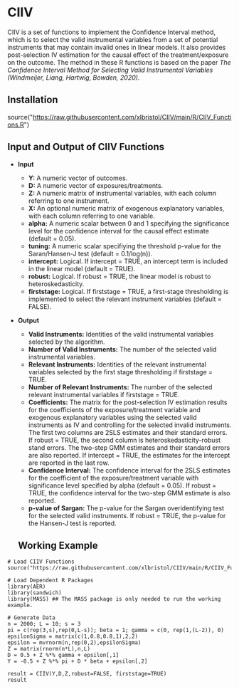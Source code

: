 # CIIV
CIIV is a set of functions to implement the Confidence Interval method, which is to select the valid instrumental variables from a set of potential instruments that may contain invalid ones in linear models. It also provides post-selection IV estimation for the causal effect of the treatment/exposure on the outcome. The method in these R functions is based on the paper *The Confidence Interval Method for Selecting Valid Instrumental Variables (Windmeijer, Liang, Hartwig, Bowden, 2020)*.

## Installation
source("https://raw.githubusercontent.com/xlbristol/CIIV/main/R/CIIV_Functions.R")

## Input and Output of CIIV Functions
* **Input**
  * **Y:** A numeric vector of outcomes.
  * **D:** A numeric vector of exposures/treatments.
  * **Z:** A numeric matrix of instrumental variables, with each column referring to one instrument.
  * **X:** An optional numeric matrix of exogenous explanatory variables, with each column referring to one variable.
  * **alpha:** A numeric scalar between 0 and 1 specifying the significance level for the confidence interval for the causal effect estimate (default = 0.05).
  * **tuning:** A numeric scalar specifiying the threshold p-value for the Saran/Hansen-J test (default = 0.1/log(n)).
  * **intercept:** Logical. If intercept = TRUE, an intercept term is included in the linear model (default = TRUE).
  * **robust:** Logical. If robust = TRUE, the linear model is robust to heteroskedasticity.
  * **firststage:** Logical. If firststage = TRUE, a first-stage thresholding is implemented to select the relevant instrument variables (default = FALSE).
* **Output**
  * **Valid Instruments:** Identities of the valid instrumental variables selected by the algorithm.
  * **Number of Valid Instruments:** The number of the selected valid instrumental variables.
  * **Relevant Instruments:** Identities of the relevant instrumental variables selected by the first stage thresholding if firststage = TRUE.
  * **Number of Relevant Instruments:** The number of the selected relevant instrumental variables if firststage = TRUE.
  * **Coefficients:** The matrix for the post-selection IV estimation results for the coefficients of the exposure/treatment variable and exogenous
  explanatory variables using the selected valid instruments as IV and controlling for the selected invalid instruments. The first two columns are
  2SLS estimates and their standard errors. If robust = TRUE, the second column is heteroskedasticity-robust stand errors. The two-step GMM estimates
  and their standard errors are also reported. If intercept = TRUE, the estimates for the intercept are reported in the last row.
  * **Confidence Interval:** The confidence interval for the 2SLS estimates for the coefficient of the exposure/treatment variable with significance level
  specified by alpha (default = 0.05). If robust = TRUE, the confidence interval for the two-step GMM estimate is also reported.
  * **p-value of Sargan:** The p-value for the Sargan overidentifying test for the selected valid instruments. If robust = TRUE, the p-value for the
  Hansen-J test is reported.
  
  ## Working Example
```
# Load CIIV Functions
source("https://raw.githubusercontent.com/xlbristol/CIIV/main/R/CIIV_Functions.R")

# Load Dependent R Packages
library(AER)
library(sandwich)
library(MASS) ## The MASS package is only needed to run the working example.

# Generate Data
n = 2000; L = 10; s = 3
pi = c(rep(3,s),rep(0,L-s)); beta = 1; gamma = c(0, rep(1,(L-2)), 0)
epsilonSigma = matrix(c(1,0.8,0.8,1),2,2)
epsilon = mvrnorm(n,rep(0,2),epsilonSigma)
Z = matrix(rnorm(n*L),n,L)
D = 0.5 + Z %*% gamma + epsilon[,1]
Y = -0.5 + Z %*% pi + D * beta + epsilon[,2]

result = CIIV(Y,D,Z,robust=FALSE, firststage=TRUE)
result
```
